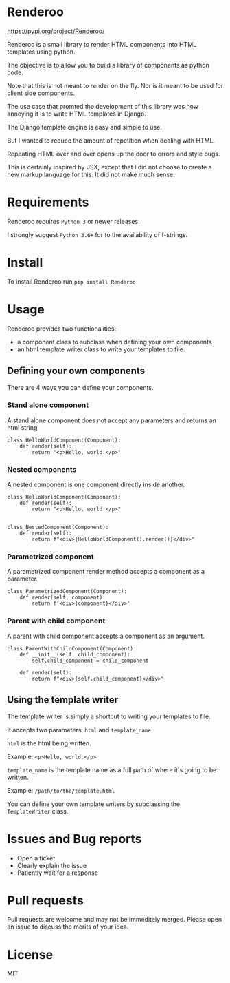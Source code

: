 # Renderoo

https://pypi.org/project/Renderoo/

Renderoo is a small library to render HTML components into HTML templates using python.

The objective is to allow you to build a library of components as python code.

Note that this is not meant to render on the fly. Nor is it meant to be used for client side components.

The use case that promted the development of this library was how annoying it is to write HTML templates in Django.

The Django template engine is easy and simple to use.

But I wanted to reduce the amount of repetition when dealing with HTML.

Repeating HTML over and over opens up the door to errors and style bugs.

This is certainly inspired by JSX, except that I did not choose to create a new markup language for this. It did not make much sense.

# Requirements

Renderoo requires `Python 3` or newer releases. 

I strongly suggest `Python 3.6+` for to the availability of f-strings.


# Install

To install Renderoo run `pip install Renderoo`

# Usage

Renderoo provides two functionalities:

- a component class to subclass when defining your own components
- an html template writer class to write your templates to file

## Defining your own components

There are 4 ways you can define your components.

### Stand alone component

A stand alone component does not accept any parameters and returns an html string.

```
class HelloWorldComponent(Component):
    def render(self):
        return "<p>Hello, world.</p>"
```

### Nested components

A nested component is one component directly inside another.

```
class HelloWorldComponent(Component):
    def render(self):
        return "<p>Hello, world.</p>"


class NestedComponent(Component):
    def render(self):
        return f"<div>{HelloWorldComponent().render()}</div>"
```

### Parametrized component

A parametrized component render method accepts a component as a parameter.

```
class ParametrizedComponent(Component):
    def render(self, component):
        return f'<div>{component}</div>'
```

### Parent with child component

A parent with child component accepts a component as an argument.

```
class ParentWithChildComponent(Component):
    def __init__(self, child_component):
        self.child_component = child_component

    def render(self):
        return f"<div>{self.child_component}</div>"
```


## Using the template writer

The template writer is simply a shortcut to writing your templates to file.

It accepts two parameters: `html` and `template_name`
 
`html` is the html being written.
 
Example: `<p>Hello, world.</p>`

`template_name` is the template name as a full path of where it's going to be written. 

Example: `/path/to/the/template.html`

You can define your own template writers by subclassing the `TemplateWriter` class.

# Issues and Bug reports

- Open a ticket
- Clearly explain the issue
- Patiently wait for a response

# Pull requests

Pull requests are welcome and may not be immeditely merged.
Please open an issue to discuss the merits of your idea.

# License

MIT